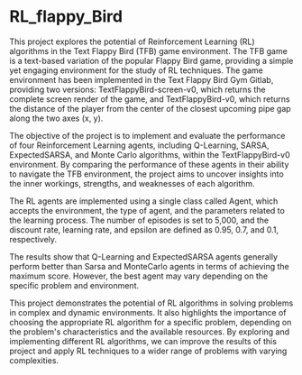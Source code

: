 # RL_flappy_Bird

This project explores the potential of Reinforcement Learning (RL) algorithms in the Text Flappy Bird (TFB) game environment. The TFB game is a text-based variation of the popular Flappy Bird game, providing a simple yet engaging environment for the study of RL techniques. The game environment has been implemented in the Text Flappy Bird Gym Gitlab, providing two versions: TextFlappyBird-screen-v0, which returns the complete screen render of the game, and TextFlappyBird-v0, which returns the distance of the player from the center of the closest upcoming pipe gap along the two axes (x, y).

The objective of the project is to implement and evaluate the performance of four Reinforcement Learning agents, including Q-Learning, SARSA, ExpectedSARSA, and Monte Carlo algorithms, within the TextFlappyBird-v0 environment. By comparing the performance of these agents in their ability to navigate the TFB environment, the project aims to uncover insights into the inner workings, strengths, and weaknesses of each algorithm.

The RL agents are implemented using a single class called Agent, which accepts the environment, the type of agent, and the parameters related to the learning process. The number of episodes is set to 5,000, and the discount rate, learning rate, and epsilon are defined as 0.95, 0.7, and 0.1, respectively.

The results show that Q-Learning and ExpectedSARSA agents generally perform better than Sarsa and MonteCarlo agents in terms of achieving the maximum score. However, the best agent may vary depending on the specific problem and environment.

This project demonstrates the potential of RL algorithms in solving problems in complex and dynamic environments. It also highlights the importance of choosing the appropriate RL algorithm for a specific problem, depending on the problem's characteristics and the available resources. By exploring and implementing different RL algorithms, we can improve the results of this project and apply RL techniques to a wider range of problems with varying complexities.
